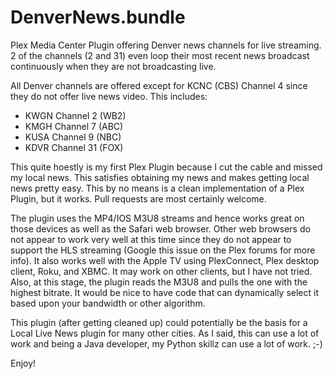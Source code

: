DenverNews.bundle
=================

Plex Media Center Plugin offering Denver news channels for live streaming.  2 of the channels (2 and 31) even loop their most recent news broadcast continuously when they are not broadcasting live.

All Denver channels are offered except for KCNC (CBS) Channel 4 since they do not offer live news video.  This includes:

* KWGN Channel 2 (WB2)
* KMGH Channel 7 (ABC)
* KUSA Channel 9 (NBC)
* KDVR Channel 31 (FOX)

This quite hoestly is my first Plex Plugin because I cut the cable and missed my local news.  This satisfies obtaining my news and makes getting local news pretty easy.  This by no means is a clean implementation of a Plex Plugin, but it works.  Pull requests are most certainly welcome.

The plugin uses the MP4/IOS M3U8 streams and hence works great on those devices as well as the Safari web browser.  Other web browsers do not appear to work very well at this time since they do not appear to support the HLS streaming (Google this issue on the Plex forums for more info).  It also works well with the Apple TV using PlexConnect, Plex desktop client, Roku, and XBMC.  It may work on other clients, but I have not tried.  Also, at this stage, the plugin reads the M3U8 and pulls the one with the highest bitrate.  It would be nice to have code that can dynamically select it based upon your bandwidth or other algorithm.

This plugin (after getting cleaned up) could potentially be the basis for a Local Live News plugin for many other cities.  As I said, this can use a lot of work and being a Java developer, my Python skillz can use a lot of work. ;-)

Enjoy!
